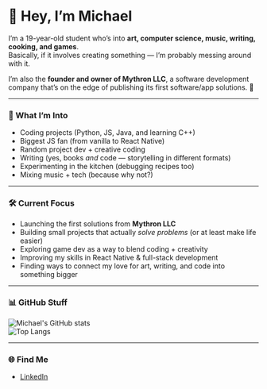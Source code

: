 # 👋 Hey, I’m Michael  

I’m a 19-year-old student who’s into **art, computer science, music, writing, cooking, and games**.  
Basically, if it involves creating something — I’m probably messing around with it.  

I’m also the **founder and owner of Mythron LLC**, a software development company that’s on the edge of publishing its first software/app solutions. 🚀  

---

### 🔧 What I’m Into
- Coding projects (Python, JS, Java, and learning C++)  
- Biggest JS fan (from vanilla to React Native)  
- Random project dev + creative coding  
- Writing (yes, books *and* code — storytelling in different formats)  
- Experimenting in the kitchen (debugging recipes too)  
- Mixing music + tech (because why not?)  

---

### 🛠️ Current Focus
- Launching the first solutions from **Mythron LLC**  
- Building small projects that actually *solve problems* (or at least make life easier)  
- Exploring game dev as a way to blend coding + creativity  
- Improving my skills in React Native & full-stack development  
- Finding ways to connect my love for art, writing, and code into something bigger  

---

### 📊 GitHub Stuff
![Michael's GitHub stats](https://github-readme-stats.vercel.app/api?username=Mtkurilko&show_icons=true&theme=tokyonight)  
![Top Langs](https://github-readme-stats.vercel.app/api/top-langs/?username=Mtkurilko&layout=compact&theme=tokyonight)  

---

### 🌐 Find Me
- [LinkedIn](https://www.linkedin.com/in/michael-kurilko/)  
